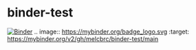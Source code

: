 # binder-test
[![Binder](https://mybinder.org/badge_logo.svg)](https://mybinder.org/v2/gh/melcbrc/binder-test/main)
.. image:: https://mybinder.org/badge_logo.svg
 :target: https://mybinder.org/v2/gh/melcbrc/binder-test/main
 

